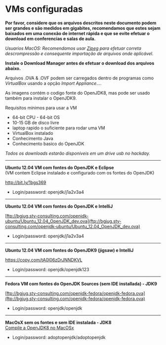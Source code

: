 # VMs configuradas

**Por favor, considere que os arquivos descritos neste documento podem ser grandes e são medidos em gigabites, recomendamos que estes sejam baixados em uma conexão de internet rápida e que se evite efetuar o download em conferencias e salas de aula.**

*Usuarios MacOS: Recomendamos usar [Zipeg](http://www.zipeg.com/) para efetuar correta descrompressão e consequente importação de arquivos onde aplicável.*

**Instale o Download Manager antes de efetuar o download dos arquivos abaixo.**

Arquivos .OVA & .OVF podem ser carregados dentro de programas como *VirtualBox* usando a opção *Import Appliance…*.

As imagens contém o codigo fonte do OpenJDK8, mas pode ser usado também para instalar o OpenJDK9.

Requisitos mínimos para usar a VM
- 64-bit CPU - 64-bit OS
- 10-15 GB de disco livre
- laptop rapido o suficiente para rodar uma VM
- VirtualBox instalado
- Conhecimento Java
- Conhecimento basico do OpenJDK

*Todos os downloads estarão disponiveis em um drive usb no hackday.*

---

__Ubuntu 12.04 VM com fontes do OpenJDK e Eclipse__<br/>
(VM contem Eclipse instalado e configurado com os fontes do OpenJDK)<br/>

http://bit.ly/1bgs369 <br/>
- Login/password: openjdk/j1a2v3a4

---

__Ubuntu 12.04 VM com fontes do OpenJDK e IntelliJ__<br/>

[ftp://bgjug.sty-consulting.com/openjdk-ubuntu/Ubuntu_12.04_OpenJDK_dev.ova](ftp://bgjug.sty-consulting.com/openjdk-ubuntu/Ubuntu_12.04_OpenJDK_dev.ova)
- Login/password: openjdk/j1a2v3a4

---

__Ubuntu 12.04 VM com fontes do OpenJDK9 (jigsaw) e IntelliJ__<br/>

https://copy.com/tA0l06zDrJNNDKVL 
- Login/password: openjdk/openjdk123

---

__Fedora VM com fontes do OpenJDK Sources (sem IDE installada) - JDK9__<br/>

[ftp://bgjug.sty-consulting.com/openjdk-fedora/openjdk-fedora.ova](ftp://bgjug.sty-consulting.com/openjdk-fedora/openjdk-fedora.ova)<br/>
- Login/password: openjdk/openjdk

---

__MacOsX sem os fontes e sem IDE instalada - JDK8__<br/>
[Compile a OpenJDK8 no MacOSx](build_openjdk_jdk8u_virtual_box.md)<br/>
- Login/password: adoptopenjdk/adoptopenjdk